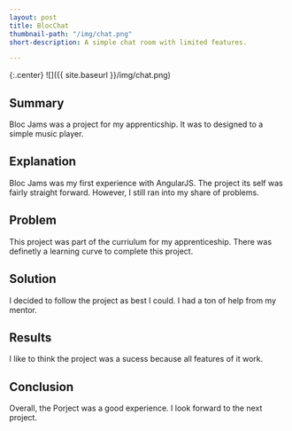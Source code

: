 ```yaml
---
layout: post
title: BlocChat
thumbnail-path: "/img/chat.png"
short-description: A simple chat room with limited features.

---
```


{:.center}
![]({{ site.baseurl }}/img/chat.png)

## Summary
	
Bloc Jams was a project for my apprenticship.  It was to designed to a simple music player.

## Explanation
	 
Bloc Jams was my first experience with AngularJS.  The project its self was fairly straight forward.  However, I still ran into my share of problems.

## Problem   

This project was part of the curriulum for my apprenticeship.  There was definetly a learning curve to complete this project.

## Solution
	
I decided to follow the project as best I could.  I had a ton of help from my mentor.

## Results

I like to think the project was a sucess because all features of it work.

## Conclusion

Overall, the Porject was a good experience.  I look forward to the next project.